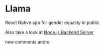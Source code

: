 # Llama
React Native app for gender equality in public

Also take a look at [Node.js Backend Server](https://github.com/Nukki/Llama-Backend)

new comments andre
